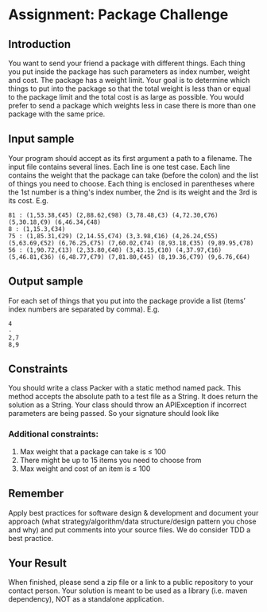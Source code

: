 # Assignment: Package Challenge
## Introduction
You want to send your friend a package with different things.
Each thing you put inside the package has such parameters as index number, weight and cost. The package has a weight limit. Your goal is to determine which things to put into the package so that the total weight is less than or equal to the package limit and the total cost is as large as possible.
You would prefer to send a package which weights less in case there is more than one package with the same price.
## Input sample
Your program should accept as its first argument a path to a filename. The input file contains several lines. Each line is one test case.
Each line contains the weight that the package can take (before the colon) and the list of things you need to choose. Each thing is enclosed in parentheses where the 1st number is a thing's index number, the 2nd is its weight and the 3rd is its cost. E.g.
```
81 : (1,53.38,€45) (2,88.62,€98) (3,78.48,€3) (4,72.30,€76) (5,30.18,€9) (6,46.34,€48)
8 : (1,15.3,€34)
75 : (1,85.31,€29) (2,14.55,€74) (3,3.98,€16) (4,26.24,€55) (5,63.69,€52) (6,76.25,€75) (7,60.02,€74) (8,93.18,€35) (9,89.95,€78)
56 : (1,90.72,€13) (2,33.80,€40) (3,43.15,€10) (4,37.97,€16) (5,46.81,€36) (6,48.77,€79) (7,81.80,€45) (8,19.36,€79) (9,6.76,€64)
```
## Output sample
For each set of things that you put into the package provide a list (items’ index numbers are separated by comma). E.g.
```
4
-
2,7
8,9
```
## Constraints
You	should	write	a	class	Packer with	a	static method named	pack.	This	method accepts	the absolute	path	to	a	test	file	as	a	String. It	does	return	the	solution	as	a	String.
Your	class	should	throw	an	APIException	if	incorrect	parameters	are	being	passed.	 So	your	signature	should	look	like	
### Additional constraints:
1. Max weight that a package can take is ≤ 100
2. There might be up to 15 items you need to choose from
3. Max weight and cost of an item is ≤ 100
## Remember
Apply	best	practices	for	software design	&	development	and	document	your	approach	(what strategy/algorithm/data	structure/design	pattern	you	chose	and	why)	and	put	comments	into	your source files. We	do	consider	TDD	a	best	practice.
## Your Result
When	finished,	please	send	a	zip	file	or	a	link	to	a	public	repository	to	your	contact	person.
Your	solution	is	meant	to	be	used	as	a	library	(i.e.	maven	dependency),	NOT	as	a	standalone	application.

